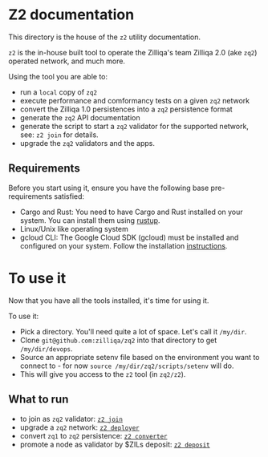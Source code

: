 # Z2 documentation

This directory is the house of the `z2` utility documentation.

`z2` is the in-house built tool to operate the Zilliqa's team Zilliqa 2.0 (ake `zq2`) operated network, and much more.

Using the tool you are able to:
- run a `local` copy of `zq2`
- execute performance and comformancy tests on a given `zq2` network
- convert the Zilliqa 1.0 persistences into a `zq2` persistence format
- generate the `zq2` API documentation
- generate the script to start a `zq2` validator for the supported network, see: `z2 join` for details.
- upgrade the `zq2` validators and the apps.

## Requirements

Before you start using it, ensure you have the following base pre-requirements satisfied:

- Cargo and Rust: You need to have Cargo and Rust installed on your system. You can install them using [rustup](https://rustup.sh).
- Linux/Unix like operating system
- gcloud CLI: The Google Cloud SDK (gcloud) must be installed and configured on your system. Follow the installation [instructions](https://cloud.google.com/sdk/docs/install).

# To use it

Now that you have all the tools installed, it's time for using it.

To use it:

 * Pick a directory. You'll need quite a lot of space. Let's call it `/my/dir`.
 * Clone `git@github.com:zilliqa/zq2` into that directory to get `/my/dir/devops`.
 * Source an appropriate setenv file based on the environment you want to connect to - for now `source /my/dir/zq2/scripts/setenv` will do.
 * This will give you access to the `z2` tool (in `zq2/z2`).

## What to run

- to join as `zq2` validator: [`z2 join`](./join.md)
- upgrade a `zq2` network: [`z2 deployer`](./deployer.md)
- convert `zq1` to `zq2` persistence: [`z2 converter` ](./converter.md)
- promote a node as validator by $ZILs deposit: [`z2 deposit` ](./deposit.md)
